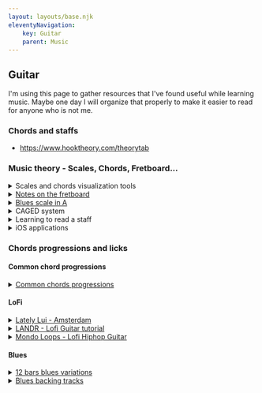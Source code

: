 ```yaml
---
layout: layouts/base.njk
eleventyNavigation:
    key: Guitar
    parent: Music
---
```


## Guitar

I'm using this page to gather resources that I've found useful while learning music. Maybe one day I will organize that properly to make it easier to read for anyone who is not me.

### Chords and staffs

- https://www.hooktheory.com/theorytab

### Music theory - Scales, Chords, Fretboard...

<details>
<summary>Scales and chords visualization tools</summary>

- [JGuitar scales, chords, harmonizers](https://jguitar.com/)
- [Guitar scales - Online Guitar Book](https://onlineguitarbooks.com/guitar-scales/)
- [The Guitar Grimoire - Adam Kadmon](http://mikesimm.djlemonk.com/bblog/Scales-and-Modes.pdf)
- [FretFlip](https://fretflip.com/)
- [Fretbo.ar](https://fretbo.ar/)
- [muted.io](https://muted.io/)
- [Triads visualizations](https://triadmapper.herokuapp.com/)
- [All chords diagrams](https://images.template.net/wp-content/uploads/2016/05/05072432/PDF-Document-for-Suspended-Guitar-Chord-Templates.pdf)
- [Keyboard scales](https://www.pianoscales.org/)

</details>

<details>
<summary><a href="https://www.guitare-improvisation.com/les-bases_notes-du-manche.php" rel="noopener noreferrer" target="_blank">Notes on the fretboard</a></summary>

![Notes sur le manche](/images/guitar/C_majeur_Entier.png)
![Guitar fingerboard chart](https://i.redd.it/hs2ewp5vznd81.jpg)

</details>

<details>
<summary><a href="https://www.guitare-improvisation.com/improviser_le-blues.php" rel="noopener noreferrer" target="_blank">Blues scale in A</a></summary>

Position I ![Pentatonique mineur en La - Position I](/images/guitar/gamme-blues-de-LA-position-1.png)
Position II ![Pentatonique mineur en La - Position II](/images/guitar/gamme-blues-de-LA-position-2.png)
Position III ![Pentatonique mineur en La - Position III](/images/guitar/gamme-blues-de-LA-position-3.png)
Position IV-1 ![Pentatonique mineur en La - Position IV 1](/images/guitar/gamme-blues-de-LA-position-4.png)
Position IV-2 ![Pentatonique mineur en La - Position IV 2](/images/guitar/gamme-blues-de-LA-position-4_2.png)
Position V ![Pentatonique mineur en La - Position V](/images/guitar/gamme-blues-de-LA-position-5.png)

</details>

<details>
<summary>CAGED system</summary>

[Pick up music - The CAGED system explained](https://www.youtube.com/watch?v=-nphFK6HFjY)

</details>

<details>
<summary>Learning to read a staff</summary>

[Reference](https://www.apprendrelesolfege.com/lire-les-notes)

![Points de reperes](/images/guitar/lire-les-notes-points-de-repere-clef-de-sol.webp)

Mnemonic in French:

<ul>
<li><p>a<b>MI</b>s <b>SOL</b>dats <b>CI</b>-<b>RE</b>z <b>FA</b>cilement vos bottes</p></li>
<li><p><b>FA</b>it <b>LA</b> <b>DO</b>r<b>MI</b>r</p></li>
</ul>

Guitar open string on the staff:
![Points de repere cordes ouvertes](/images/guitar/points-de-repere-lecture-de-note-guitare.webp)

</details>

<details>
<summary>iOS applications</summary>

- [Solfa](https://apps.apple.com/us/app/solfa-learn-musical-notes/id1436741307) Learning to read notes
- [Hearing](https://apps.apple.com/us/app/hearing-ear-training-piano/id1474241582) Learning to identify notes by hear

</details>

### Chords progressions and licks

#### Common chord progressions

<details>
<summary><a href="https://apps.statox.fr/scales" rel="noopener noreferrer" target="_blank">Common chords progressions</a></summary>
</details>

#### LoFi

<details>
<summary><a href="https://soundcloud.com/lately-lui/amsterdam" rel="noopener noreferrer" target="_blank">Lately Lui - Amsterdam</a></summary>

```
Dmin7b5 - x5656x
G13     - 3x344x
Cmin7   - x3534x
Cmin9   - x3133x
```

</details>

<details>
    <summary><a href="https://www.youtube.com/watch?v=i5gLDeLZpJs" rel="noopener noreferrer" target="_blank">LANDR - Lofi Guitar tutorial</a></summary>

```
Amin7   - 5x555x
B7#5    - 7x788x
Emin9   - x7577x
```

```
Fmin7   - 1x111x
G7#5    - 3x344x
Cmin9   - x3133x
C9sus4  - x3333x
```

```
Bbmaj7  - 6  x 7  7  6 x
Gmin9   - x 10 8 10 10 x
Ebmaj7  - x  6 8  7  8 6
Ebmin7  - x  6 8  6  7 6
```

</details>

<details>
<summary><a href="https://www.youtube.com/watch?v=FqyWHayvgtY" rel="noopener noreferrer" target="_blank">Mondo Loops - Lofi Hiphop Guitar</a></summary>

```
C#min7  - x46454
G#min7  - 4x444x
F#min7  - x24222
```

</details>

#### Blues

<details>
<summary><a href="https://eatsleepguitarrepeat.com/12-bar-blues-variations-blues-rhythm-guitar-lesson-improve-your-blues/" rel="noopener noreferrer" target="_blank">12 bars blues variations</a></summary>
</details>

<details>
<summary><a href="https://www.youtube.com/playlist?list=PLUExMPmFbP3ohwQSByFUJ71dW5d61rErC" rel="noopener noreferrer" target="_blank">Blues backing tracks</a></summary>
</details>
